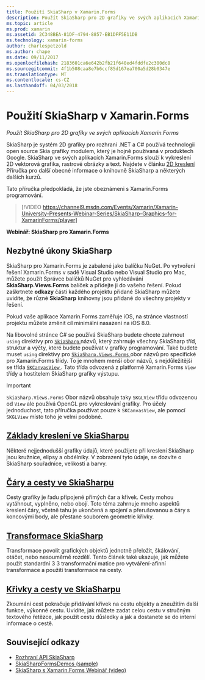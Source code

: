 ```yaml
---
title: Použití SkiaSharp v Xamarin.Forms
description: Použít SkiaSharp pro 2D grafiky ve svých aplikacích Xamarin.Forms
ms.topic: article
ms.prod: xamarin
ms.assetid: 2C348BEA-81DF-4794-8857-EB1DFF5E11DB
ms.technology: xamarin-forms
author: charlespetzold
ms.author: chape
ms.date: 09/11/2017
ms.openlocfilehash: 2183601ca6e642b2fb21f640ed4fddfe2c300dc8
ms.sourcegitcommit: 4f1b508caa8e7b6ccf85d167ea700a5d28b0347e
ms.translationtype: MT
ms.contentlocale: cs-CZ
ms.lasthandoff: 04/03/2018
---
```

# <a name="using-skiasharp-in-xamarinforms"></a>Použití SkiaSharp v Xamarin.Forms

_Použít SkiaSharp pro 2D grafiky ve svých aplikacích Xamarin.Forms_

SkiaSharp je systém 2D grafiky pro rozhraní .NET a C# používá technologii open source Skia grafiky modulem, který je hojně používaná v produktech Google. SkiaSharp ve svých aplikacích Xamarin.Forms slouží k vykreslení 2D vektorová grafika, rastrové obrázky a text. Najdete v článku [2D kreslení](~/graphics-games/skiasharp/index.md) Příručka pro další obecné informace o knihovně SkiaSharp a některých dalších kurzů.

Tato příručka předpokládá, že jste obeznámeni s Xamarin.Forms programování.

> [!VIDEO https://channel9.msdn.com/Events/Xamarin/Xamarin-University-Presents-Webinar-Series/SkiaSharp-Graphics-for-XamarinForms/player]

**Webinář: SkiaSharp pro Xamarin.Forms**

## <a name="skiasharp-preliminaries"></a>Nezbytné úkony SkiaSharp

SkiaSharp pro Xamarin.Forms je zabalené jako balíčku NuGet. Po vytvoření řešení Xamarin.Forms v sadě Visual Studio nebo Visual Studio pro Mac, můžete použít Správce balíčků NuGet pro vyhledávání **SkiaSharp.Views.Forms** balíček a přidejte ji do vašeho řešení. Pokud zaškrtnete **odkazy** části každého projektu přidané SkiaSharp můžete uvidíte, že různé **SkiaSharp** knihovny jsou přidané do všechny projekty v řešení.

Pokud vaše aplikace Xamarin.Forms zaměřuje iOS, na stránce vlastností projektu můžete změnit cíl minimální nasazení na iOS 8.0.

Na libovolné stránce C# se používá SkiaSharp budete chcete zahrnout `using` direktivy pro [ `SkiaSharp` ](https://developer.xamarin.com/api/namespace/SkiaSharp/) názvů, který zahrnuje všechny SkiaSharp tříd, struktur a výčty, které budete používat v grafiky programování. Také budete muset `using` direktivy pro [ `SkiaSharp.Views.Forms` ](https://developer.xamarin.com/api/namespace/SkiaSharp.Views.Forms/) obor názvů pro specifické pro Xamarin.Forms třídy. To je mnohem menší obor názvů, s nejdůležitější se třída [ `SKCanvasView` ](https://developer.xamarin.com/api/type/SkiaSharp.Views.Forms.SKCanvasView/). Tato třída odvozená z platformě Xamarin.Forms `View` třídy a hostitelem SkiaSharp grafiky výstupu.

> [!IMPORTANT]
> `SkiaSharp.Views.Forms` Obor názvů obsahuje taky `SKGLView` třídu odvozenou od `View` ale používá OpenGL pro vykreslování grafiky. Pro účely jednoduchost, tato příručka používat pouze k `SKCanvasView`, ale pomocí `SKGLView` místo toho je velmi podobné.

## <a name="skiasharp-drawing-basicsbasicsindexmd"></a>[Základy kreslení ve SkiaSharpu](basics/index.md)

Některé nejjednodušší grafiky údajů, které použijete při kreslení SkiaSharp jsou kružnice, elipsy a obdélníky. V zobrazení tyto údaje, se dozvíte o SkiaSharp souřadnice, velikosti a barvy.

## <a name="skiasharp-lines-and-pathspathsindexmd"></a>[Čáry a cesty ve SkiaSharpu](paths/index.md)

Cesty grafiky je řadu připojené přímých čar a křivek. Cesty mohou vytáhnout, vyplněno, nebo obojí. Toto téma zahrnuje mnoho aspektů kreslení čáry, včetně tahu je ukončená a spojení a přerušovanou a čáry s koncovými body, ale přestane souborem geometrie křivky.

## <a name="skiasharp-transformstransformsindexmd"></a>[Transformace SkiaSharp](transforms/index.md)

Transformace povolit grafických objektů jednotně přeložit, škálování, otáčet, nebo nesouměrně rozdělí. Tento článek také ukazuje, jak můžete použít standardní 3 3 transformační matice pro vytváření-afinní transformace a použití transformace na cesty.

## <a name="skiasharp-curves-and-pathscurvesindexmd"></a>[Křivky a cesty ve SkiaSharpu](curves/index.md)

Zkoumání cest pokračuje přidávání křivek na cestu objekty a zneužitím další funkce, výkonné cestu. Uvidíte, jak můžete zadat celou cestu v stručným textového řetězce, jak použít cestu důsledky a jak a dostanete se do interní informace o cestě.


## <a name="related-links"></a>Související odkazy

- [Rozhraní API SkiaSharp](https://developer.xamarin.com/api/root/SkiaSharp/)
- [SkiaSharpFormsDemos (sample)](https://developer.xamarin.com/samples/xamarin-forms/SkiaSharpForms/Demos/)
- [SkiaSharp s Xamarin.Forms Webinář (video)](https://channel9.msdn.com/Events/Xamarin/Xamarin-University-Presents-Webinar-Series/SkiaSharp-Graphics-for-XamarinForms)
